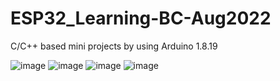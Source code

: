 # ESP32_Learning-BC-Aug2022
C/C++ based mini projects by using Arduino 1.8.19

![image](https://user-images.githubusercontent.com/61530469/185292614-601dfb8a-d471-4a9a-86b8-c1b8a018cb0c.png)
![image](https://user-images.githubusercontent.com/61530469/185292708-c6a9f03c-e1fd-48a6-b73f-17099fe7bf5f.png)
![image](https://user-images.githubusercontent.com/61530469/185292553-8c4c78e5-a19f-442c-a9ac-f5a04bbdc77e.png)
![image](https://user-images.githubusercontent.com/61530469/185033889-87b8b988-812e-40e7-a756-7fe9fb4d0b97.png)
